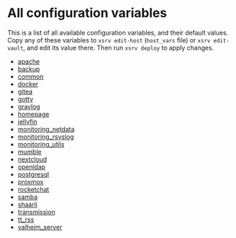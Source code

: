 # All configuration variables

This is a list of all available configuration variables, and their default values.
Copy any of these variables to `xsrv edit-host` (`host_vars` file) or `xsrv edit-vault`, and edit its value there.
Then run `xsrv deploy` to apply changes.

- [apache](https://gitlab.com/nodiscc/xsrv/-/blob/master/roles/common/apache/main.yml)
- [backup](https://gitlab.com/nodiscc/xsrv/-/blob/master/roles/common/backup/main.yml)
- [common](https://gitlab.com/nodiscc/xsrv/-/blob/master/roles/common/defaults/main.yml)
- [docker](https://gitlab.com/nodiscc/xsrv/-/blob/master/roles/docker/defaults/main.yml)
- [gitea](https://gitlab.com/nodiscc/xsrv/-/blob/master/roles/gitea/defaults/main.yml)
- [gotty](https://gitlab.com/nodiscc/xsrv/-/blob/master/roles/gotty/defaults/main.yml)
- [graylog](https://gitlab.com/nodiscc/xsrv/-/blob/master/roles/graylog/defaults/main.yml)
- [homepage](https://gitlab.com/nodiscc/xsrv/-/blob/master/roles/homepage/defaults/main.yml)
- [jellyfin](https://gitlab.com/nodiscc/xsrv/-/blob/master/roles/jellyfin/defaults/main.yml)
- [monitoring_netdata](https://gitlab.com/nodiscc/xsrv/-/blob/master/roles/monitoring_netdata/defaults/main.yml)
- [monitoring_rsyslog](https://gitlab.com/nodiscc/xsrv/-/blob/master/roles/monitoring_rsyslog/defaults/main.yml)
- [monitoring_utils](https://gitlab.com/nodiscc/xsrv/-/blob/master/roles/monitoring_utils/defaults/main.yml)
- [mumble](https://gitlab.com/nodiscc/xsrv/-/blob/master/roles/mumble/defaults/main.yml)
- [nextcloud](https://gitlab.com/nodiscc/xsrv/-/blob/master/roles/nextcloud/defaults/main.yml)
- [openldap](https://gitlab.com/nodiscc/xsrv/-/blob/master/roles/common/openldap/main.yml)
- [postgresql](https://gitlab.com/nodiscc/xsrv/-/blob/master/roles/postgresql/defaults/main.yml)
- [proxmox](https://gitlab.com/nodiscc/xsrv/-/blob/master/roles/proxmox/defaults/main.yml)
- [rocketchat](https://gitlab.com/nodiscc/xsrv/-/blob/master/roles/rocketchat/defaults/main.yml)
- [samba](https://gitlab.com/nodiscc/xsrv/-/blob/master/roles/samba/defaults/main.yml)
- [shaarli](https://gitlab.com/nodiscc/xsrv/-/blob/master/roles/shaarli/defaults/main.yml)
- [transmission](https://gitlab.com/nodiscc/xsrv/-/blob/master/transmission/common/defaults/main.yml)
- [tt_rss](https://gitlab.com/nodiscc/xsrv/-/blob/master/roles/tt_rss/defaults/main.yml)
- [valheim_server](https://gitlab.com/nodiscc/xsrv/-/blob/master/roles/valheim_server/defaults/main.yml)